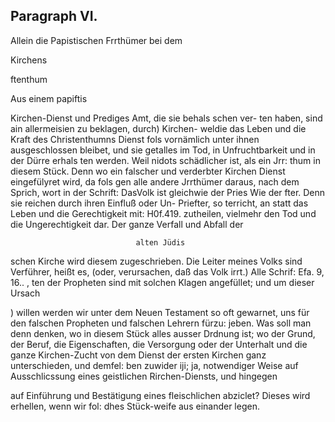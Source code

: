 

<!-- Seite 388 -->
Paragraph VI.
-------------

Allein die Papistischen Frrthümer bei dem 

Kirchens

ftenthum

Aus einem papiftis
<!-- Seite 389 -->
 Kirchen-Dienst und Prediges Amt, die sie behals schen ver- 
ten haben, sind ain allermeisien zu beklagen, durch) Kirchen- 
weldie das Leben und die Kraft des Christenthumns Dienst fols 
vornämlich unter ihnen ausgeschlossen bleibet, und sie getalles 
im Tod, in Unfruchtbarkeit und in der Dürre erhals 
ten werden. Weil nidots schädlicher ist, als ein Jrr: 
thum in diesem Stück. Denn wo ein falscher und 
verderbter Kirchen Dienst eingefülyret wird, da fols 
gen alle andere Jrrthümer daraus, nach dem Sprich, 
wort in der Schrift: DasVolk ist gleichwie der Pries Wie der 
fter. Denn sie reichen durch ihren Einfluß oder Un- Priefter, so 
terricht, an statt das Leben und die Gerechtigkeit mit: H0f.419. 
zutheilen, vielmehr den Tod und die Ungerechtigkeit 
dar. Der ganze Verfall und Abfall der 

                                alten Jüdis 
schen Kirche wird diesem zugeschrieben. Die Leiter 
meines Volks sind Verführer, heißt es, (oder, 
verursachen, daß das Volk irrt.) Alle Schrif: Efa. 9, 16.. , 
ten der Propheten sind mit solchen Klagen angefüllet; 
und um dieser Ursach 

) willen werden wir unter dem Neuen Testament so oft gewarnet, uns für den falschen Propheten und falschen Lehrern fürzu: jeben. Was soll man denn denken, wo in diesem Stück alles ausser Drdnung ist; wo der Grund, der Beruf, die Eigenschaften, die Versorgung oder der Unterhalt und die ganze Kirchen-Zucht von dem Dienst der ersten Kirchen ganz unterschieden, und demfel: ben zuwider iji; ja, notwendiger Weise auf Ausschlicssung eines geistlichen Rirchen-Diensts, und hingegen

auf Einführung und Bestätigung eines fleischlichen abziclet? Dieses wird erhellen, wenn wir fol: dhes Stück-weife aus einander legen.

